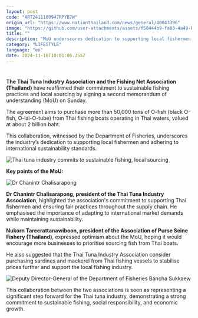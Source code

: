 ```yaml
---
layout: post
code: "ART2411180947RPYB7W"
origin_url: "https://www.nationthailand.com/news/general/40043396"
image: "https://github.com/user-attachments/assets/f50444b9-fa08-4a49-bb5b-94bc7d6c090e"
title: ""
description: "MoU underscores dedication to supporting local fishermen and adhering to international sustainability standards"
category: "LIFESTYLE"
language: "en"
date: 2024-11-18T10:01:06.355Z
---
```


# 











**The Thai Tuna Industry Association and the Fishing Net Association (Thailand)** have reaffirmed their commitment to sustainable fishing practices and local sourcing by signing a second memorandum of understanding (MoU) on Sunday.

The agreement aims to purchase more than 50,000 tons of O-fish (black O-fish, O-lai-O-tube) from Thai fishing boats operating in Thai waters, valued at about 2 billion baht.

This collaboration, witnessed by the Department of Fisheries, underscores the industry’s dedication to supporting local fishermen and adhering to international sustainability standards.

  ![Thai tuna industry commits to sustainable fishing, local sourcing](https://github.com/user-attachments/assets/71abeef3-06c5-456f-bb9c-a674414a136e)

**Key points of the MoU:**



  ![Dr Chanintr Chalisarapong](https://media.nationthailand.com/uploads/images/contents/w1024/2024/11/wLLo6drVpMooVto54ax7.webp?x-image-process=style/lg-webp)



**Dr Chanintr Chalisarapong**, **president of the Thai Tuna Industry Association**, highlighted the association's commitment to supporting Thai fishermen and ensuring fair practices throughout the supply chain. He emphasised the importance of adapting to international market demands while maintaining sustainability.

**Nukorn Tareerattanawiboon, president of the Association of Purse Seine Fishery (Thailand)**, expressed optimism about the MoU, hoping it would encourage more businesses to prioritise sourcing fish from Thai boats.

He also suggested that the Thai Tuna Industry Association consider purchasing sardines and mackerel from Thai fishing vessels to stabilise prices further and support the local fishing industry.



  ![Deputy Director-General of the Department of Fisheries Bancha Sukkaew](https://github.com/user-attachments/assets/60f39384-d445-4e41-be99-5fc6058aa90e)



This collaboration between the two associations is seen as representing a significant step forward for the Thai tuna industry, demonstrating a strong commitment to sustainable fishing, social responsibility, and economic growth.